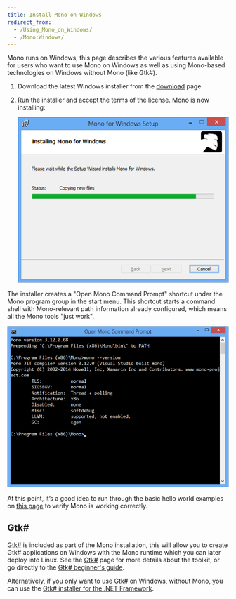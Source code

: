 ```yaml
---
title: Install Mono on Windows
redirect_from:
  - /Using_Mono_on_Windows/
  - /Mono:Windows/
---
```


Mono runs on Windows, this page describes the various features available for users who want to use Mono on Windows as well as using Mono-based technologies on Windows without Mono (like Gtk#).

1.  Download the latest Windows installer from the [download](/download/) page.
2.  Run the installer and accept the terms of the license. Mono is now installing:

    [![windows-install-mono.png](/images/windows-install-mono.png)](/images/windows-install-mono.png)

The installer creates a "Open Mono Command Prompt" shortcut under the Mono program group in the start menu.
This shortcut starts a command shell with Mono-relevant path information already configured, which means all the Mono tools "just work".

[![windows-install-mono-cmd.png](/images/windows-install-mono-cmd.png)](/images/windows-install-mono-cmd.png)

At this point, it’s a good idea to run through the basic hello world examples on [this page](/docs/getting-started/mono-basics/) to verify Mono is working correctly.

Gtk#
-----

[Gtk#](/docs/gui/gtksharp/) is included as part of the Mono installation, this will allow you to create Gtk# applications on Windows with the Mono runtime which you can later deploy into Linux. See the [Gtk#](/docs/gui/gtksharp/) page for more details about the toolkit, or go directly to the [Gtk# beginner's guide](/docs/gui/gtksharp/beginners-guide/).

Alternatively, if you only want to use Gtk# on Windows, without Mono, you can use the [Gtk# installer for the .NET Framework](/docs/gui/gtksharp/installer-for-net-framework/).
